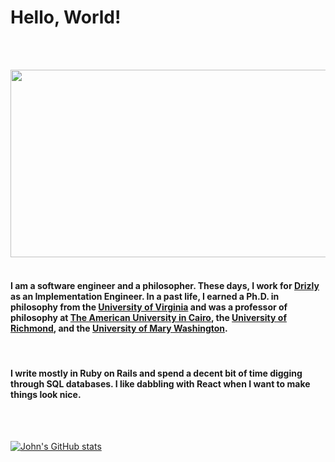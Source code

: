 # Hello, World!
<br><br>

<img src="https://media.giphy.com/media/dvsjHZc6P3oozpp9I4/giphy.gif" width=850px height=300px>
<br><br>


#### I am a software engineer and a philosopher. These days, I work for [Drizly](drizly.com) as an Implementation Engineer. In a past life, I earned a Ph.D. in philosophy from the [University of Virginia](www.virginia.edu) and was a professor of philosophy at [The American University in Cairo](aucegypt.edu), the [University of Richmond](richmond.edu), and the [University of Mary Washington](umw.edu). 
<br>

#### I write mostly in Ruby on Rails and spend a decent bit of time digging through SQL databases. I like dabbling with React when I want to make things look nice.
<br><br>

[![John's GitHub stats](https://github-readme-stats.vercel.app/api?username=johnrobertmahlan&theme=radical)](https://github.com/johnrobertmahlan/github-readme-stats)

<!--
**johnrobertmahlan/johnrobertmahlan** is a ✨ _special_ ✨ repository because its `README.md` (this file) appears on your GitHub profile.

Here are some ideas to get you started:

- 🔭 I’m currently working on ...
- 🌱 I’m currently learning ...
- 👯 I’m looking to collaborate on ...
- 🤔 I’m looking for help with ...
- 💬 Ask me about ...
- 📫 How to reach me: ...
- 😄 Pronouns: ...
- ⚡ Fun fact: ...
-->
